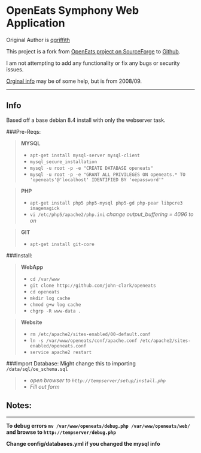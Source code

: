 OpenEats Symphony Web Application
===================

Original Author is [qgriffith](https://github.com/qgriffith)

This project  is a fork from [OpenEats project on SourceForge](https://sourceforge.net/projects/openeats/) to [Github](https://github.com/john-clark/openeats).

I am not attempting to add any functionality or fix any bugs or security issues.

[Orginal info](https://openeats.wordpress.com/install/) may be of some help, but is from 2008/09.

----------

Info
----

Based off a base debian 8.4 install with only the webserver task.

###Pre-Reqs:

> **MYSQL**
> - `apt-get install mysql-server mysql-client`
> - `mysql_secure_installation`
> - `mysql -u root -p -e "CREATE DATABASE openeats"`
> - `mysql -u root -p -e "GRANT ALL PRIVILEGES ON openeats.* TO 'openeats'@'localhost' IDENTIFIED BY 'oepassword'"`

> **PHP** 
> - `apt-get install php5 php5-mysql php5-gd php-pear libpcre3 imagemagick`
> - `vi /etc/php5/apache2/php.ini`
> *change output_buffering = 4096 to on*

> **GIT**
> - `apt-get install git-core`

###Install:

> **WebApp**
> - `cd /var/www`
> - `git clone http://github.com/john-clark/openeats`
> - `cd openeats`
> - `mkdir log cache`
> - `chmod g+w log cache`
> - `chgrp -R www-data .`

> **Website**
> - `rm /etc/apache2/sites-enabled/00-default.conf`
> - `ln -s /var/www/openeats/conf/apache.conf /etc/apache2/sites-enabled/openeats.conf`
> - `service apache2 restart`

###Import Database: 
Might change this to importing `/data/sql/oe_schema.sql`

> - *open browser to `http://tempserver/setup/install.php`*
> - *Fill out form*

## Notes:

----

**To debug errors `mv /var/www/openeats/debug.php /var/www/openeats/web/` 
and browse to `http://tempserver/debug.php`**

**Change config/databases.yml if you changed the mysql info**
